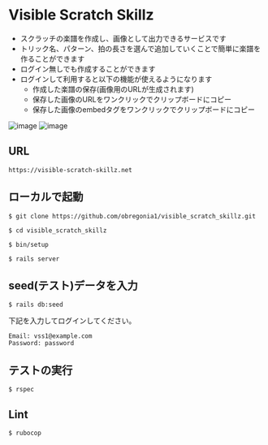 # Visible Scratch Skillz

- スクラッチの楽譜を作成し、画像として出力できるサービスです
- トリック名、パターン、拍の長さを選んで追加していくことで簡単に楽譜を作ることができます
- ログイン無しでも作成することができます
- ログインして利用すると以下の機能が使えるようになります
  - 作成した楽譜の保存(画像用のURLが生成されます)
  - 保存した画像のURLをワンクリックでクリップボードにコピー
  - 保存した画像のembedタグをワンクリックでクリップボードにコピー


![image](https://user-images.githubusercontent.com/75117116/135072406-a642d222-65d9-4816-a2e7-6cf9ce2b44bb.png)
![image](https://user-images.githubusercontent.com/75117116/135074078-1685dcdd-1e06-4e2e-81cd-7a270e428010.png)


## URL
```
https://visible-scratch-skillz.net
```

## ローカルで起動
```
$ git clone https://github.com/obregonia1/visible_scratch_skillz.git
```
```
$ cd visible_scratch_skillz
```
```
$ bin/setup
```
```
$ rails server
```

## seed(テスト)データを入力
```
$ rails db:seed
```
下記を入力してログインしてください。
```
Email: vss1@example.com
Password: password
```

## テストの実行
```
$ rspec
```

## Lint
```
$ rubocop
```
